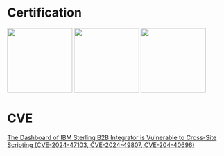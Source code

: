 # Certification
<img src="https://github.com/user-attachments/assets/ba349c21-2207-43fc-8677-c8bd631f2846" height=150> <img src="https://github.com/user-attachments/assets/08c7dc04-f660-4697-b396-1d033df3dd5b" height=150> <img src="https://github.com/user-attachments/assets/27d1ea99-f282-403b-b146-2f96c56c5a53" height=150>

# CVE
[The Dashboard of IBM Sterling B2B Integrator is Vulnerable to Cross-Site Scripting (CVE-2024-47103, CVE-2024-49807, CVE-204-40696)](https://www.ibm.com/support/pages/node/7182011)


